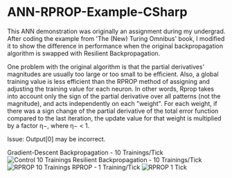 # ANN-RPROP-Example-CSharp

This ANN demonstration was originally an assignment during my undergrad. After coding the example from 'The (New) Turing Omnibus' book,
I modified it to show the difference in performance when the original backpropagation algorithm is swapped with Resilient Backpropagation.

One problem with the original algorithm is that the partial derivatives’ magnitudes are usually too large or too small to be efficient.
Also, a global training value is less efficient than the RPROP method of assigning and adjusting the training value for each neuron. 
In other words, Rprop takes into account only the sign of the partial derivative over all patterns (not the magnitude), and acts independently on each "weight". 
For each weight, if there was a sign change of the partial derivative of the total error function compared to the last iteration, the update value for that weight is multiplied by a factor η−, where η− < 1.

Issue: Output[0] may be incorrect.

Gradient-Descent Backpropagation - 10 Trainings/Tick
![Control 10 Trainings](https://raw.github.com/Dreslok/neuralNet/master/BackpropDemo.gif)
Resilient Backpropagation - 10 Trainings/Tick
![RPROP 10 Trainings](https://raw.github.com/Dreslok/neuralNet/master/RpropDemo.gif)
RPROP - 1 Training/Tick
![RPROP 1 Tick](https://raw.github.com/Dreslok/neuralNet/master/RpropDemo2.gif)
